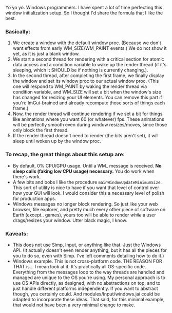 Yo yo yo. Windows programmers. I have spent a lot of time perfecting this window initialization setup. So I thought I'd share the formula that I like the best.

### Basically:
1. We create a window with the default window proc. (Because we don't want effects from early WM_SIZE/WM_PAINT events.) We do not show it yet, as it is just a blank window.
2. We start a second thread for rendering with a critical section for atomic data access and a condition variable to wake up the render thread (if it's sleeping, which it SHOULD be if nothing is currently changing.).
3. In the second thread, after completing the first frame, we finally display the window and set its window proc to our actual window proc. (This one will respond to WM_PAINT by waking the render thread via condition variable, and WM_SIZE will set a bit when the window's size has changed for resizing your UI elements. You can remove this part if you're ImGui-brained and already recompute those sorts of things each frame.)
4. Now, the render thread will continue rendering if we set a bit for things like animations where you want 60 (or whatever) fps. These animations will be perfectly smooth even during window resizes/moves, since those only block the first thread.
5. If the render thread doesn't need to render (the bits aren't set), it will sleep until woken up by the window proc.

### To recap, the great things about this setup are:
- By default, 0% CPU/GPU usage. Until a WM_ message is received. **No sleep calls (faking low CPU usage) necessary.** You do work when there's work.
- A few bits and bobs I like the procedure `mainWindowUpdateMinimumSize`. This sort of utility is nice to have if you want that level of control over how your GUI will look. I would consider this a necessary level of polish for production apps.
- Windows messages no longer block rendering. So just like your web browser, file explorer, and pretty much every other piece of software on Earth (except.. games), yours too will be able to render *while* a user drags/resizes your window. Utter black magic, I know.

### Kaveats:
- This does not use Simp, Input, or anything like that. Just the Windows API. (It actually doesn't even render anything, but it has all the pieces for you to do so, even with Simp. I've left comments detailing how to do it.)
- Windows example. This is not cross-platform code. THE REASON FOR THAT is... I mean look at it. It's practically all OS-specific code. Everything from the messages loop to the way threads are handled and managed are unique to the OS you're using. My personal approach is to use OS APIs directly, as designed, with no abstractions on top, and to just handle different platforms independently. If you want to abstract though, you certainly could. And modules/Input/windows.jai could be adapted to incorporate these ideas. That said, for this minimal example, that would not have been a very minimal change to make.
